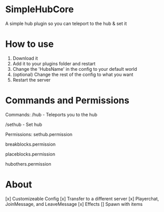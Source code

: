 # SimpleHubCore
A simple hub plugin so you can teleport to the hub & set it
# How to use
1. Download it
2. Add it to your plugins folder and restart
3. Change the 'HubsName' in the config to your default world
4. (optional) Change the rest of the config to what you want
5. Restart the server
# Commands and Permissions
Commands:
  /hub - Teleports you to the hub
   
   
  /sethub - Set hub
  
  
Permissions:
  sethub.permission
  
  
  breakblocks.permission
  
  
  placeblocks.permission
  
  
  hubothers.permission
# About
[x] Customizeable Config
[x] Transfer to a different server
[x] Playerchat, JoinMessage, and LeaveMessage
[x] Effects
[] Spawn with items
